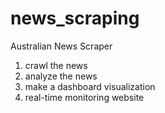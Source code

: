 # news_scraping
Australian News Scraper 

1. crawl the news
2. analyze the news 
3. make a dashboard visualization 
4. real-time monitoring website 
